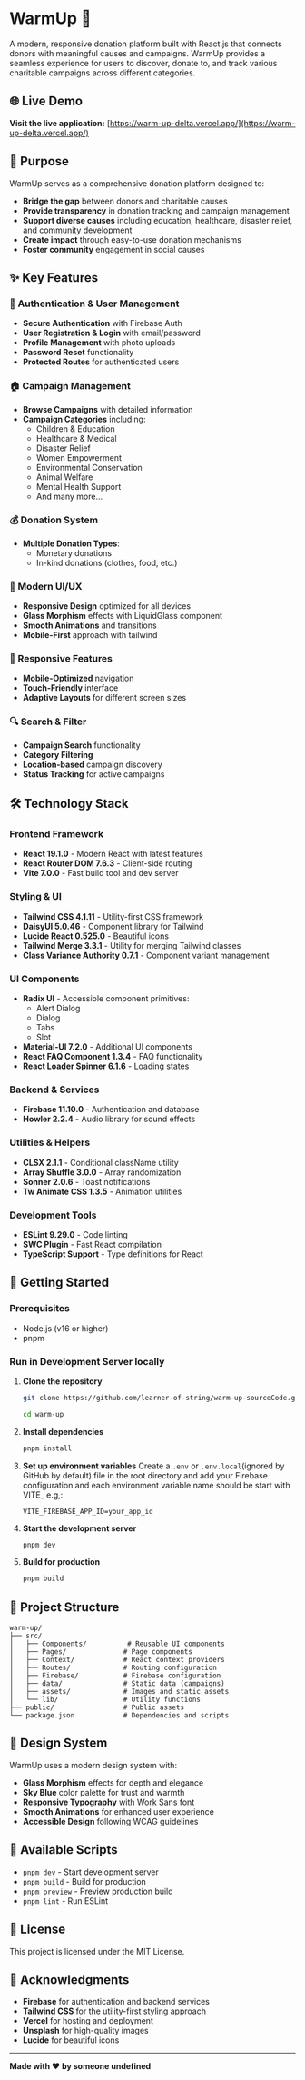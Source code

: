 # WarmUp 🌟

A modern, responsive donation platform built with React.js that connects donors with meaningful causes and campaigns. WarmUp provides a seamless experience for users to discover, donate to, and track various charitable campaigns across different categories.

## 🌐 Live Demo

**Visit the live application:** [https://warm-up-delta.vercel.app/](https://warm-up-delta.vercel.app/)

## 🎯 Purpose

WarmUp serves as a comprehensive donation platform designed to:
- **Bridge the gap** between donors and charitable causes
- **Provide transparency** in donation tracking and campaign management
- **Support diverse causes** including education, healthcare, disaster relief, and community development
- **Create impact** through easy-to-use donation mechanisms
- **Foster community** engagement in social causes

## ✨ Key Features

### 🔐 Authentication & User Management
- **Secure Authentication** with Firebase Auth
- **User Registration & Login** with email/password
- **Profile Management** with photo uploads
- **Password Reset** functionality
- **Protected Routes** for authenticated users

### 🏠 Campaign Management
- **Browse Campaigns** with detailed information
- **Campaign Categories** including:
  - Children & Education
  - Healthcare & Medical
  - Disaster Relief
  - Women Empowerment
  - Environmental Conservation
  - Animal Welfare
  - Mental Health Support
  - And many more...

### 💰 Donation System
- **Multiple Donation Types**:
  - Monetary donations
  - In-kind donations (clothes, food, etc.)

### 🎨 Modern UI/UX
- **Responsive Design** optimized for all devices
- **Glass Morphism** effects with LiquidGlass component
- **Smooth Animations** and transitions
- **Mobile-First** approach with tailwind

### 📱 Responsive Features
- **Mobile-Optimized** navigation
- **Touch-Friendly** interface
- **Adaptive Layouts** for different screen sizes

### 🔍 Search & Filter
- **Campaign Search** functionality
- **Category Filtering**
- **Location-based** campaign discovery
- **Status Tracking** for active campaigns

## 🛠️ Technology Stack

### Frontend Framework
- **React 19.1.0** - Modern React with latest features
- **React Router DOM 7.6.3** - Client-side routing
- **Vite 7.0.0** - Fast build tool and dev server

### Styling & UI
- **Tailwind CSS 4.1.11** - Utility-first CSS framework
- **DaisyUI 5.0.46** - Component library for Tailwind
- **Lucide React 0.525.0** - Beautiful icons
- **Tailwind Merge 3.3.1** - Utility for merging Tailwind classes
- **Class Variance Authority 0.7.1** - Component variant management

### UI Components
- **Radix UI** - Accessible component primitives:
  - Alert Dialog
  - Dialog
  - Tabs
  - Slot
- **Material-UI 7.2.0** - Additional UI components
- **React FAQ Component 1.3.4** - FAQ functionality
- **React Loader Spinner 6.1.6** - Loading states

### Backend & Services
- **Firebase 11.10.0** - Authentication and database
- **Howler 2.2.4** - Audio library for sound effects

### Utilities & Helpers
- **CLSX 2.1.1** - Conditional className utility
- **Array Shuffle 3.0.0** - Array randomization
- **Sonner 2.0.6** - Toast notifications
- **Tw Animate CSS 1.3.5** - Animation utilities

### Development Tools
- **ESLint 9.29.0** - Code linting
- **SWC Plugin** - Fast React compilation
- **TypeScript Support** - Type definitions for React

## 🚀 Getting Started

### Prerequisites
- Node.js (v16 or higher)
- pnpm

### Run in Development Server locally

1. **Clone the repository**
   ```bash
   git clone https://github.com/learner-of-string/warm-up-sourceCode.git

   cd warm-up
   ```

2. **Install dependencies**
   ```bash
   pnpm install
   ```

3. **Set up environment variables**
   Create a `.env` or `.env.local`(ignored by GitHub by default) file in the root directory and add your Firebase configuration and each environment variable name should be start with VITE_ e.g,:
   ```env
   VITE_FIREBASE_APP_ID=your_app_id
   ```

4. **Start the development server**
   ```bash
   pnpm dev
   ```

5. **Build for production**
   ```bash
   pnpm build
   ```

## 📁 Project Structure

```
warm-up/
├── src/
│   ├── Components/          # Reusable UI components
│   ├── Pages/              # Page components
│   ├── Context/            # React context providers
│   ├── Routes/             # Routing configuration
│   ├── Firebase/           # Firebase configuration
│   ├── data/               # Static data (campaigns)
│   ├── assets/             # Images and static assets
│   └── lib/                # Utility functions
├── public/                 # Public assets
└── package.json            # Dependencies and scripts
```

## 🎨 Design System

WarmUp uses a modern design system with:
- **Glass Morphism** effects for depth and elegance
- **Sky Blue** color palette for trust and warmth
- **Responsive Typography** with Work Sans font
- **Smooth Animations** for enhanced user experience
- **Accessible Design** following WCAG guidelines

## 🔧 Available Scripts

- `pnpm dev` - Start development server
- `pnpm build` - Build for production
- `pnpm preview` - Preview production build
- `pnpm lint` - Run ESLint


## 📄 License

This project is licensed under the MIT License.

## 🙏 Acknowledgments

- **Firebase** for authentication and backend services
- **Tailwind CSS** for the utility-first styling approach
- **Vercel** for hosting and deployment
- **Unsplash** for high-quality images
- **Lucide** for beautiful icons

---

**Made with ❤️ by someone undefined**
